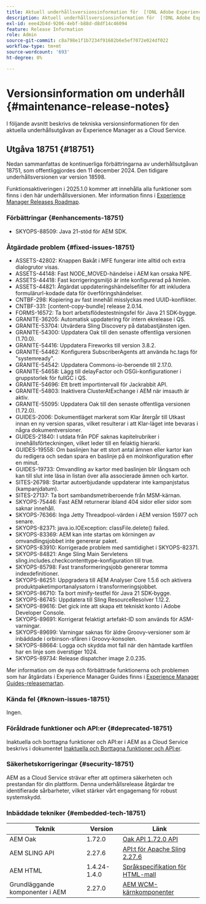 ```yaml
---
title: Aktuell underhållsversionsinformation för  [!DNL Adobe Experience Manager] as a Cloud Service.
description: Aktuell underhållsversionsinformation för  [!DNL Adobe Experience Manager] as a Cloud Service.
exl-id: eee42b4d-9206-4ebf-b88d-d8df14c46094
feature: Release Information
role: Admin
source-git-commit: c8a798e1f1b7234f91682b6e5ef7072e024df022
workflow-type: tm+mt
source-wordcount: '693'
ht-degree: 0%

---
```



# Versionsinformation om underhåll {#maintenance-release-notes}

I följande avsnitt beskrivs de tekniska versionsinformationen för den aktuella underhållsutgåvan av Experience Manager as a Cloud Service.

## Utgåva 18751 {#18751}

Nedan sammanfattas de kontinuerliga förbättringarna av underhållsutgåvan 18751, som offentliggjordes den 11 december 2024. Den tidigare underhållsversionen var version 18598.

Funktionsaktiveringen i 2025.1.0 kommer att innehålla alla funktioner som finns i den här underhållsversionen. Mer information finns i [Experience Manager Releases Roadmap](https://experienceleague.adobe.com/en/docs/experience-manager-release-information/aem-release-updates/update-releases-roadmap).

### Förbättringar {#enhancements-18751}

* SKYOPS-88509: Java 21-stöd för AEM SDK.

### Åtgärdade problem {#fixed-issues-18751}

* ASSETS-42802: Knappen Bakåt i MFE fungerar inte alltid och extra dialogrutor visas.
* ASSETS-44148: Fast NODE_MOVED-händelse i AEM kan orsaka NPE.
* ASSETS-44418: Fast korrigeringsmiljö är inte konfigurerad på himlen.
* ASSETS-44821: Åtgärdat uppdateringshändelsefilter för att inkludera formulärurl-kodade data för överföringshändelser.
* CNTBF-298: Kopiering av fast innehåll misslyckas med UUID-konflikter.
* CNTBF-331: [content-copy-bundle] release 2.0.14.
* FORMS-16572: Ta bort arbetsflödestestningsfel för Java 21 SDK-bygge.
* GRANITE-36205: Automatisk uppdatering för intern ekrelease i QS.
* GRANITE-53704: Utvärdera Sling Discovery på databastjänsten igen.
* GRANITE-54300: Uppdatera Oak till den senaste offentliga versionen (1.70.0).
* GRANITE-54416: Uppdatera Fireworks till version 3.8.2.
* GRANITE-54462: Konfigurera SubscriberAgents att använda hc.tags för &quot;systemready&quot;.
* GRANITE-54542: Uppdatera Commons-io-beroende till 2.17.0.
* GRANITE-54658: Lägg till delayFactor och OSGi-konfigurationer i gruppstorlek för fullGC i QS.
* GRANITE-54696: Ett brett importintervall för Jackrabbit API.
* GRANITE-54803: Inaktivera ClusterAtExchange i AEM när imsauth är aktiv.
* GRANITE-55095: Uppdatera Oak till den senaste offentliga versionen (1.72.0).
* GUIDES-2006: Dokumentläget markerat som Klar återgår till Utkast innan en ny version sparas, vilket resulterar i att Klar-läget inte bevaras i några dokumentversioner.
* GUIDES-21840: I utdata från PDF saknas kapitelrubriker i innehållsförteckningen, vilket leder till en felaktig hierarki.
* GUIDES-19558: Om baslinjen har ett stort antal ämnen eller kartor kan du redigera och sedan spara en baslinje på en molnkonfiguration efter en minut.
* GUIDES-19733: Omvandling av kartor med baslinjen blir långsam och kan till slut inte läsa in listan över alla associerade ämnen och kartor.
* SITES-26798: Startar autoerbjudande uppdaterar inte kampanjstatus (kampanjdatum).
* SITES-27137: Ta bort sambandsmetriberoende från MSM-kärnan.
* SKYOPS-75446: Fast AEM returnerar ibland 404 sidor eller sidor som saknar innehåll.
* SKYOPS-76366: Inga Jetty Threadpool-värden i AEM version 15977 och senare.
* SKYOPS-82371: java.io.IOException: classFile.delete() failed.
* SKYOPS-83369: AEM kan inte startas om körningen av omvandlingsjobbet inte genererar paket.
* SKYOPS-83910: Korrigerade problem med samtidighet i SKYOPS-82371.
* SKYOPS-84821: Ange Sling Main Servletens sling.includes.checkcontenttype-konfiguration till true.
* SKYOPS-85798: Fast transformeringsjobb genererar tomma indexdefinitioner.
* SKYOPS-86251: Uppgradera till AEM Analyser Core 1.5.6 och aktivera produktpaketimportanalysatorn i transformeringsjobbet.
* SKYOPS-86710: Ta bort minify-testfel för Java 21 SDK-bygge.
* SKYOPS-86745: Uppdatera till Sling ResourceResolver 1.12.2.
* SKYOPS-89616: Det gick inte att skapa ett tekniskt konto i Adobe Developer Console.
* SKYOPS-89691: Korrigerat felaktigt artefakt-ID som används för ASM-varningar.
* SKYOPS-89699: Varningar saknas för äldre Groovy-versioner som är inbäddade i orbinson-sfären i Groovy-konsolen.
* SKYOPS-88664: Logga och skydda mot fall när den hämtade kartfilen har en linje som överstiger 1024.
* SKYOPS-89734: Release dispatcher image 2.0.235.

Mer information om de nya och förbättrade funktionerna och problemen som har åtgärdats i Experience Manager Guides finns i [Experience Manager Guides-releasemartan](https://experienceleague.adobe.com/en/docs/experience-manager-guides/using/release-info/aem-guides-releases-roadmap).

### Kända fel {#known-issues-18751}

Ingen.

### Föråldrade funktioner och API:er {#deprecated-18751}

Inaktuella och borttagna funktioner och API:er i AEM as a Cloud Service beskrivs i dokumentet [Inaktuella och Borttagna funktioner och API:er](/help/release-notes/deprecated-removed-features.md).

### Säkerhetskorrigeringar {#security-18751}

AEM as a Cloud Service strävar efter att optimera säkerheten och prestandan för din plattform. Denna underhållsrelease åtgärdar tre identifierade sårbarheter, vilket stärker vårt engagemang för robust systemskydd.

### Inbäddade tekniker {#embedded-tech-18751}

| Teknik | Version | Länk |
|---|---|---|
| AEM Oak | 1.72.0 | [Oak API 1.72.0 API](https://www.javadoc.io/doc/org.apache.jackrabbit/oak-api/1.72.0/index.html) |
| AEM SLING API | 2.27.6 | [API:t för Apache Sling 2.27.6 ](https://www.javadoc.io/doc/org.apache.sling/org.apache.sling.api/latest/index.html) |
| AEM HTML | 1.4.24-1.4.0 | [Språkspecifikation för HTML-mall](https://github.com/adobe/htl-spec) |
| Grundläggande komponenter i AEM | 2.27.0 | [AEM WCM-kärnkomponenter](https://github.com/adobe/aem-core-wcm-components) |
